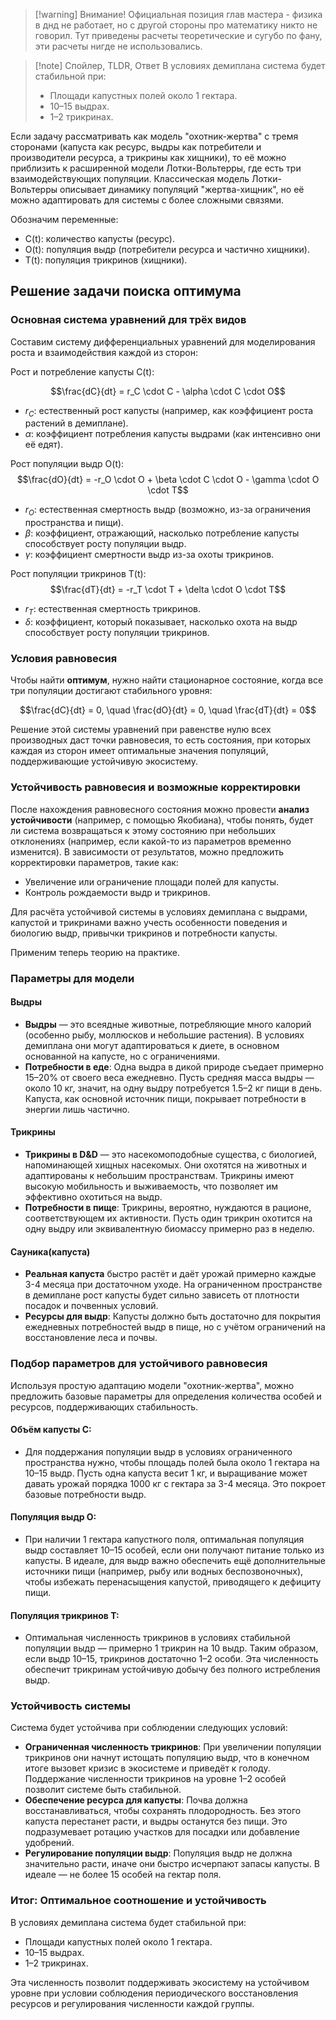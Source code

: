 
>[!warning] Внимание!
> Официальная позиция глав мастера - физика в днд не работает, но с другой стороны про математику никто не говорил. Тут приведены расчеты теоретические и сугубо по фану, эти расчеты нигде не использовались.

>[!note] Спойлер, TLDR, Ответ
>В условиях демиплана система будет стабильной при:
>- Площади капустных полей около 1 гектара.
>- 10–15 выдрах.
>- 1–2 трикринах.

Если задачу рассматривать как модель "охотник-жертва" с тремя сторонами (капуста как ресурс, выдры как потребители и производители ресурса, а трикрины как хищники), то её можно приблизить к расширенной модели Лотки-Вольтерры, где есть три взаимодействующих популяции. Классическая модель Лотки-Вольтерры описывает динамику популяций "жертва-хищник", но её можно адаптировать для системы с более сложными связями.

Обозначим переменные:
- C(t): количество капусты (ресурс).
- O(t): популяция выдр (потребители ресурса и частично хищники).
- T(t): популяция трикринов (хищники).

## Решение задачи поиска оптимума
### **Основная система уравнений для трёх видов**

Составим систему дифференциальных уравнений для моделирования роста и взаимодействия каждой из сторон:

Рост и потребление капусты C(t):
  
$$\frac{dC}{dt} = r_C \cdot C - \alpha \cdot C \cdot O$$
   - $r_C$: естественный рост капусты (например, как коэффициент роста растений в демиплане).
   - $\alpha$: коэффициент потребления капусты выдрами (как интенсивно они её едят).

Рост популяции выдр O(t):
   $$\frac{dO}{dt} = -r_O \cdot O + \beta \cdot C \cdot O - \gamma \cdot O \cdot T$$
   - $r_O$: естественная смертность выдр (возможно, из-за ограничения пространства и пищи).
   - $\beta$: коэффициент, отражающий, насколько потребление капусты способствует росту популяции выдр.
   - $\gamma$: коэффициент смертности выдр из-за охоты трикринов.

Рост популяции трикринов T(t):
   $$\frac{dT}{dt} = -r_T \cdot T + \delta \cdot O \cdot T$$
   - $r_T$: естественная смертность трикринов.
   - $\delta$: коэффициент, который показывает, насколько охота на выдр способствует росту популяции трикринов.

### Условия равновесия

Чтобы найти **оптимум**, нужно найти стационарное состояние, когда все три популяции достигают стабильного уровня:

$$\frac{dC}{dt} = 0, \quad \frac{dO}{dt} = 0, \quad \frac{dT}{dt} = 0$$


Решение этой системы уравнений при равенстве нулю всех производных даст точки равновесия, то есть состояния, при которых каждая из сторон имеет оптимальные значения популяций, поддерживающие устойчивую экосистему.

### Устойчивость равновесия и возможные корректировки

После нахождения равновесного состояния можно провести **анализ устойчивости** (например, с помощью Якобиана), чтобы понять, будет ли система возвращаться к этому состоянию при небольших отклонениях (например, если какой-то из параметров временно изменится). В зависимости от результатов, можно предложить корректировки параметров, такие как:
- Увеличение или ограничение площади полей для капусты.
- Контроль рождаемости выдр и трикринов.


Для расчёта устойчивой системы в условиях демиплана с выдрами, капустой и трикринами важно учесть особенности поведения и биологию выдр, привычки трикринов и потребности капусты.

Применим теперь теорию на практике.
### Параметры для модели
#### Выдры
- **Выдры** — это всеядные животные, потребляющие много калорий (особенно рыбу, моллюсков и небольшие растения). В условиях демиплана они могут адаптироваться к диете, в основном основанной на капусте, но с ограничениями.
- **Потребности в еде**: Одна выдра в дикой природе съедает примерно 15–20% от своего веса ежедневно. Пусть средняя масса выдры — около 10 кг, значит, на одну выдру потребуется 1.5–2 кг пищи в день. Капуста, как основной источник пищи, покрывает потребности в энергии лишь частично.

#### Трикрины
- **Трикрины в D&D** — это насекомоподобные существа, с биологией, напоминающей хищных насекомых. Они охотятся на животных и адаптированы к небольшим пространствам. Трикрины имеют высокую мобильность и выживаемость, что позволяет им эффективно охотиться на выдр.
- **Потребности в пище**: Трикрины, вероятно, нуждаются в рационе, соответствующем их активности. Пусть один трикрин охотится на одну выдру или эквивалентную биомассу примерно раз в неделю.

#### Сауника(капуста)
- **Реальная капуста** быстро растёт и даёт урожай примерно каждые 3-4 месяца при достаточном уходе. На ограниченном пространстве в демиплане рост капусты будет сильно зависеть от плотности посадок и почвенных условий.
- **Ресурсы для выдр**: Капусты должно быть достаточно для покрытия ежедневных потребностей выдр в пище, но с учётом ограничений на восстановление леса и почвы.

### Подбор параметров для устойчивого равновесия

Используя простую адаптацию модели "охотник-жертва", можно предложить базовые параметры для определения количества особей и ресурсов, поддерживающих стабильность.

#### Объём капусты C:
   - Для поддержания популяции выдр в условиях ограниченного пространства нужно, чтобы площадь полей была около 1 гектара на 10–15 выдр. Пусть одна капуста весит 1 кг, и выращивание может давать урожай порядка 1000 кг с гектара за 3-4 месяца. Это покроет базовые потребности выдр.

#### Популяция выдр O:
   - При наличии 1 гектара капустного поля, оптимальная популяция выдр составляет 10–15 особей, если они получают питание только из капусты. В идеале, для выдр важно обеспечить ещё дополнительные источники пищи (например, рыбу или водных беспозвоночных), чтобы избежать перенасыщения капустой, приводящего к дефициту пищи.

#### Популяция трикринов T:
   - Оптимальная численность трикринов в условиях стабильной популяции выдр — примерно 1 трикрин на 10 выдр. Таким образом, если выдр 10–15, трикринов достаточно 1–2 особи. Эта численность обеспечит трикринам устойчивую добычу без полного истребления выдр.

### Устойчивость системы

Система будет устойчива при соблюдении следующих условий:
- **Ограниченная численность трикринов**: При увеличении популяции трикринов они начнут истощать популяцию выдр, что в конечном итоге вызовет кризис в экосистеме и приведёт к голоду. Поддержание численности трикринов на уровне 1–2 особей позволит системе быть стабильной.
- **Обеспечение ресурса для капусты**: Почва должна восстанавливаться, чтобы сохранять плодородность. Без этого капуста перестанет расти, и выдры останутся без пищи. Это подразумевает ротацию участков для посадки или добавление удобрений.
- **Регулирование популяции выдр**: Популяция выдр не должна значительно расти, иначе они быстро исчерпают запасы капусты. В идеале — не более 15 особей на гектар поля.

### Итог: Оптимальное соотношение и устойчивость

В условиях демиплана система будет стабильной при:
- Площади капустных полей около 1 гектара.
- 10–15 выдрах.
- 1–2 трикринах.

Эта численность позволит поддерживать экосистему на устойчивом уровне при условии соблюдения периодического восстановления ресурсов и регулирования численности каждой группы.